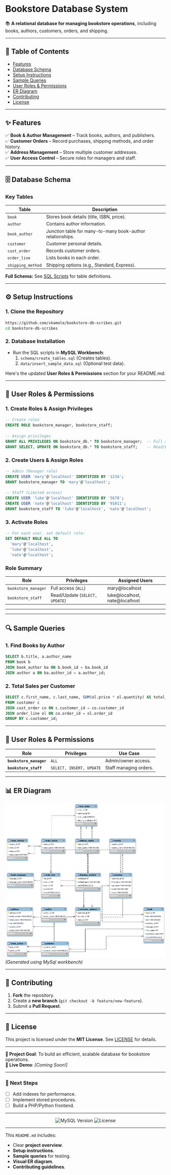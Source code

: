 # **Bookstore Database System**

📚 **A relational database for managing bookstore operations**, including books, authors, customers, orders, and shipping.

---

## **📌 Table of Contents**

- [Features](#-features)
- [Database Schema](#-database-schema)
- [Setup Instructions](#-setup-instructions)
- [Sample Queries](#-sample-queries)
- [User Roles & Permissions](#-user-roles--permissions)
- [ER Diagram](#-er-diagram)
- [Contributing](#-contributing)
- [License](#-license)

---

## **✨ Features**

✅ **Book & Author Management** – Track books, authors, and publishers.  
✅ **Customer Orders** – Record purchases, shipping methods, and order history.  
✅ **Address Management** – Store multiple customer addresses.  
✅ **User Access Control** – Secure roles for managers and staff.

---

## **🗄️ Database Schema**

### **Key Tables**

| Table             | Description                                                |
| ----------------- | ---------------------------------------------------------- |
| `book`            | Stores book details (title, ISBN, price).                  |
| `author`          | Contains author information.                               |
| `book_author`     | Junction table for many-to-many book-author relationships. |
| `customer`        | Customer personal details.                                 |
| `cust_order`      | Records customer orders.                                   |
| `order_line`      | Lists books in each order.                                 |
| `shipping_method` | Shipping options (e.g., Standard, Express).                |

**Full Schema:** See [SQL Scripts](/bookstore_setup.sql/) for table definitions.

---

## **⚙️ Setup Instructions**

### **1. Clone the Repository**

```bash
https://github.com/vkamole/bookstore-db-scribes.git
cd bookstore-db-scribes
```

### **2. Database Installation**

- Run the SQL scripts in **MySQL Workbench**:
  1. `schema/create_tables.sql` (Creates tables).
  2. `data/insert_sample_data.sql` (Optional test data).

Here's the updated **User Roles & Permissions** section for your README.md:

---

## **👥 User Roles & Permissions**

### **1. Create Roles & Assign Privileges**

```sql
-- Create roles
CREATE ROLE bookstore_manager, bookstore_staff;

-- Assign privileges
GRANT ALL PRIVILEGES ON bookstore_db.* TO bookstore_manager;  -- Full access
GRANT SELECT, UPDATE ON bookstore_db.* TO bookstore_staff;    -- Read/Edit only
```

### **2. Create Users & Assign Roles**

```sql
-- Admin (Manager role)
CREATE USER 'mary'@'localhost' IDENTIFIED BY '1234';
GRANT bookstore_manager TO 'mary'@'localhost';

-- Staff (Limited access)
CREATE USER 'luke'@'localhost' IDENTIFIED BY '5678';
CREATE USER 'nate'@'localhost' IDENTIFIED BY '91011';
GRANT bookstore_staff TO 'luke'@'localhost', 'nate'@'localhost';
```

### **3. Activate Roles**

```sql
-- For each user, set default role:
SET DEFAULT ROLE ALL TO
  'mary'@'localhost',
  'luke'@'localhost',
  'nate'@'localhost';
```

### **Role Summary**

| Role                | Privileges                     | Assigned Users                 |
| ------------------- | ------------------------------ | ------------------------------ |
| `bookstore_manager` | Full access (`ALL`)            | mary@localhost                 |
| `bookstore_staff`   | Read/Update (`SELECT, UPDATE`) | luke@localhost, nate@localhost |

---

---

## **🔍 Sample Queries**

### **1. Find Books by Author**

```sql
SELECT b.title, a.author_name
FROM book b
JOIN book_author ba ON b.book_id = ba.book_id
JOIN author a ON ba.author_id = a.author_id;
```

### **2. Total Sales per Customer**

```sql
SELECT c.first_name, c.last_name, SUM(ol.price * ol.quantity) AS total_spent
FROM customer c
JOIN cust_order co ON c.customer_id = co.customer_id
JOIN order_line ol ON co.order_id = ol.order_id
GROUP BY c.customer_id;
```

---

## **👥 User Roles & Permissions**

| Role                    | Privileges               | Use Case               |
| ----------------------- | ------------------------ | ---------------------- |
| **`bookstore_manager`** | `ALL`                    | Admin/owner access.    |
| **`bookstore_staff`**   | `SELECT, INSERT, UPDATE` | Staff managing orders. |

---

## **📊 ER Diagram**

![Bookstore ER Diagram](/ERD.png)  
_(Generated using MySql workbench)_

---

## **🤝 Contributing**

1. **Fork** the repository.
2. Create a **new branch** (`git checkout -b feature/new-feature`).
3. Submit a **Pull Request**.

---

## **📜 License**

This project is licensed under the **MIT License**. See [LICENSE](/LICENSE) for details.

---

**🎯 Project Goal**: To build an efficient, scalable database for bookstore operations.  
**🔗 Live Demo**: _[Coming Soon!]_

---

### **🚀 Next Steps**

- [ ] Add indexes for performance.
- [ ] Implement stored procedures.
- [ ] Build a PHP/Python frontend.

---

<p align="center"> 
  <img src="https://img.shields.io/badge/MySQL-8.0-blue" alt="MySQL Version">
  <img src="https://img.shields.io/badge/License-MIT-green" alt="License">
</p>

---

This `README.md` includes:

- Clear **project overview**.
- **Setup instructions**.
- **Sample queries** for testing.
- **Visual ER diagram**.
- **Contributing guidelines**.
